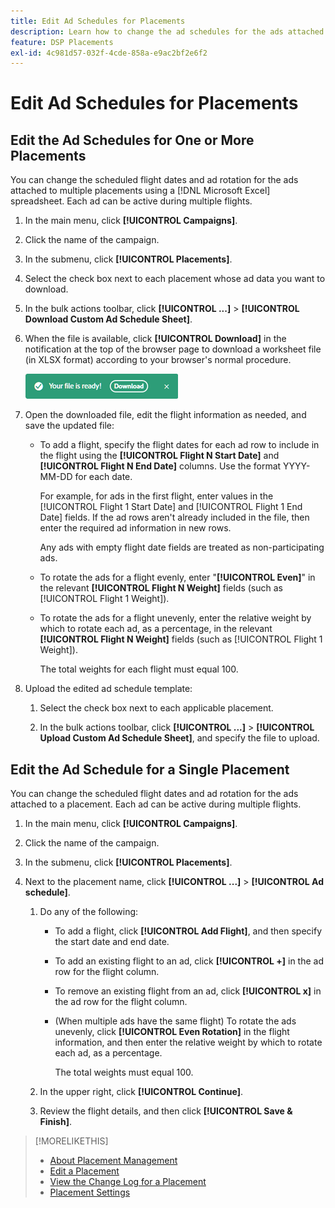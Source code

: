 ```yaml
---
title: Edit Ad Schedules for Placements
description: Learn how to change the ad schedules for the ads attached to placements.
feature: DSP Placements
exl-id: 4c981d57-032f-4cde-858a-e9ac2bf2e6f2
---
```

# Edit Ad Schedules for Placements

## Edit the Ad Schedules for One or More Placements

You can change the scheduled flight dates and ad rotation for the ads attached to multiple placements using a [!DNL Microsoft Excel] spreadsheet. Each ad can be active during multiple flights.

1. In the main menu, click **[!UICONTROL Campaigns]**.

1. Click the name of the campaign.

1. In the submenu, click **[!UICONTROL Placements]**.

1. Select the check box next to each placement whose ad data you want to download.

1. In the bulk actions toolbar, click **[!UICONTROL ...]** > **[!UICONTROL Download Custom Ad Schedule Sheet]**.

1. When the file is available, click **[!UICONTROL Download]** in the notification at the top of the browser page to download a worksheet file (in XLSX format) according to your browser's normal procedure.

   ![Download Ready notification](/help/dsp/assets/download-ready.png "Download Ready notification")

1. Open the downloaded file, edit the flight information as needed, and save the updated file:

   * To add a flight, specify the flight dates for each ad row to include in the flight using the **[!UICONTROL Flight N Start Date]** and **[!UICONTROL Flight N End Date]** columns. Use the format YYYY-MM-DD for each date.

     For example, for ads in the first flight, enter values in the [!UICONTROL Flight 1 Start Date] and [!UICONTROL Flight 1 End Date] fields. If the ad rows aren't already included in the file, then enter the required ad information in new rows.
     
     Any ads with empty flight date fields are treated as non-participating ads.

   * To rotate the ads for a flight evenly, enter "**[!UICONTROL Even]**" in the relevant **[!UICONTROL Flight N Weight]** fields (such as [!UICONTROL Flight 1 Weight]).

   * To rotate the ads for a flight unevenly, enter the relative weight by which to rotate each ad, as a percentage, in the relevant **[!UICONTROL Flight N Weight]** fields (such as [!UICONTROL Flight 1 Weight]).
   
     The total weights for each flight must equal 100. 

1. Upload the edited ad schedule template:

   1. Select the check box next to each applicable placement.

   1. In the bulk actions toolbar, click **[!UICONTROL ...]** > **[!UICONTROL Upload Custom Ad Schedule Sheet]**, and specify the file to upload.

## Edit the Ad Schedule for a Single Placement

<!-- Some placements don't have this option. Clarify which placement types aren't eligible -- just simple ad serving placements (PG ones seem okay)? And anything else? -->

You can change the scheduled flight dates and ad rotation for the ads attached to a placement. Each ad can be active during multiple flights.

1. In the main menu, click **[!UICONTROL Campaigns]**.

1. Click the name of the campaign.

1. In the submenu, click **[!UICONTROL Placements]**.

1. Next to the placement name, click  **[!UICONTROL ...]** > **[!UICONTROL Ad schedule]**.

    1. Do any of the following:

        * To add a flight, click **[!UICONTROL Add Flight]**, and then specify the start date and end date.

        * To add an existing flight to an ad, click **[!UICONTROL +]** in the ad row for the flight column.

        * To remove an existing flight from an ad, click **[!UICONTROL x]** in the ad row for the flight column.

        * (When multiple ads have the same flight) To rotate the ads unevenly, click **[!UICONTROL Even Rotation]** in the flight information, and then enter the relative weight by which to rotate each ad, as a percentage.

            The total weights must equal 100.

    1. In the upper right, click **[!UICONTROL Continue]**.

    1. Review the flight details, and then click **[!UICONTROL Save & Finish]**.

>[!MORELIKETHIS]
>
>* [About Placement Management](placement-about.md)
>* [Edit a Placement](placement-edit.md)
>* [View the Change Log for a Placement](placement-change-log.md)
>* [Placement Settings](placement-settings.md)
